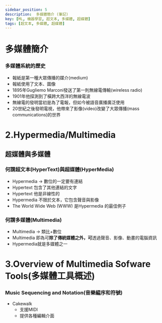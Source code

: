 ```yaml
---
sidebar_position: 5
description:  多媒體簡介 (筆記)
key: [ML, 機器學習, 超文本, 多媒體, 超媒體]
tags: [超文本, 多媒體, 超媒體]
---
```


# 多媒體簡介
### 多媒體系統的歷史

- 報紙是第一種大眾傳播的媒介(medium)
- 報紙使用了文本、圖像
- 1895年Gugliemo Marconi發送了第一則無線電傳輸(wireless radio)
- 1901年他探測到了橫跨大西洋的無線電波
- 無線電的發明當初是為了電報，但如今被語音廣播廣泛使用
- 20世紀之後發明電視，他帶來了影像(video)改變了大眾傳播(mass communications)的世界

# 2.Hypermedia/Multimedia

## 超媒體與多媒體

### 何謂超文本(HyperText)與超媒體(HyperMedia)

- Hypermedia → 數位的一定要有連結
- Hypertext 包含了其他連結的文字
- Hypertext 他是非線性的
- Hypermedia 不限於文本，它包含聲音與影像
- The World Wide Web (WWW) 是Hypermedia 的最佳例子

### 何謂多媒體(Multimedia)

- Multimedia → 類比+數位
- Multimedia 即為可**除了傳統媒體之外，可**透過聲音、影像、動畫的電腦資訊
- Hypermedia就是多媒體之一

# 3.Overview of Multimedia Sofware Tools(多媒體工具概述)

### Music Sequencing and Notation(音樂編序和符號)

- Cakewalk
    - 支援MIDI
    - 提供各種編輯介面